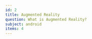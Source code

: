 ```yaml
---
id: 2
title: Augmented Reality
question: What is Augmented Reality?
subject: android
items: 4
---
```


